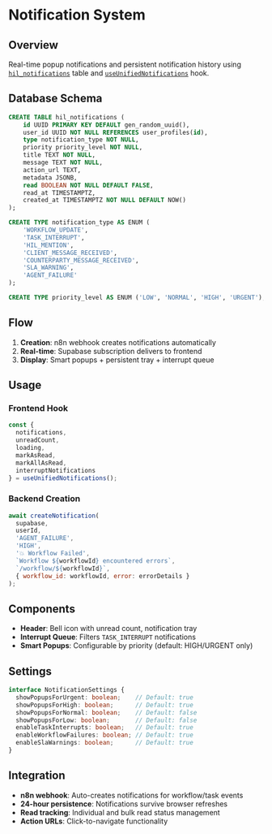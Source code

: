 # Notification System

## Overview

Real-time popup notifications and persistent notification history using [`hil_notifications`](supabase/migrations/20250708000000_stateful_task_execution_schema.sql:422) table and [`useUnifiedNotifications`](frontend/src/lib/hooks/useUnifiedNotifications.ts) hook.

## Database Schema

```sql
CREATE TABLE hil_notifications (
    id UUID PRIMARY KEY DEFAULT gen_random_uuid(),
    user_id UUID NOT NULL REFERENCES user_profiles(id),
    type notification_type NOT NULL,
    priority priority_level NOT NULL,
    title TEXT NOT NULL,
    message TEXT NOT NULL,
    action_url TEXT,
    metadata JSONB,
    read BOOLEAN NOT NULL DEFAULT FALSE,
    read_at TIMESTAMPTZ,
    created_at TIMESTAMPTZ NOT NULL DEFAULT NOW()
);

CREATE TYPE notification_type AS ENUM (
    'WORKFLOW_UPDATE',
    'TASK_INTERRUPT', 
    'HIL_MENTION',
    'CLIENT_MESSAGE_RECEIVED',
    'COUNTERPARTY_MESSAGE_RECEIVED',
    'SLA_WARNING',
    'AGENT_FAILURE'
);

CREATE TYPE priority_level AS ENUM ('LOW', 'NORMAL', 'HIGH', 'URGENT');
```

## Flow

1. **Creation**: n8n webhook creates notifications automatically
2. **Real-time**: Supabase subscription delivers to frontend
3. **Display**: Smart popups + persistent tray + interrupt queue

## Usage

### Frontend Hook

```typescript
const {
  notifications,
  unreadCount,
  loading,
  markAsRead,
  markAllAsRead,
  interruptNotifications
} = useUnifiedNotifications();
```

### Backend Creation

```javascript
await createNotification(
  supabase,
  userId,
  'AGENT_FAILURE',
  'HIGH',
  '💥 Workflow Failed',
  `Workflow ${workflowId} encountered errors`,
  `/workflow/${workflowId}`,
  { workflow_id: workflowId, error: errorDetails }
);
```

## Components

- **Header**: Bell icon with unread count, notification tray
- **Interrupt Queue**: Filters `TASK_INTERRUPT` notifications
- **Smart Popups**: Configurable by priority (default: HIGH/URGENT only)

## Settings

```typescript
interface NotificationSettings {
  showPopupsForUrgent: boolean;    // Default: true
  showPopupsForHigh: boolean;      // Default: true
  showPopupsForNormal: boolean;    // Default: false
  showPopupsForLow: boolean;       // Default: false
  enableTaskInterrupts: boolean;   // Default: true
  enableWorkflowFailures: boolean; // Default: true
  enableSlaWarnings: boolean;      // Default: true
}
```

## Integration

- **n8n webhook**: Auto-creates notifications for workflow/task events
- **24-hour persistence**: Notifications survive browser refreshes
- **Read tracking**: Individual and bulk read status management
- **Action URLs**: Click-to-navigate functionality
